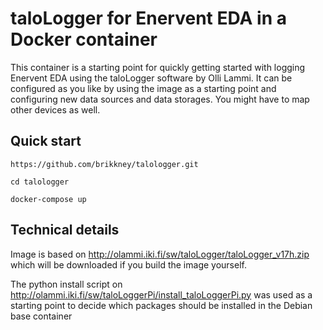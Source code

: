 # taloLogger for Enervent EDA in a Docker container

This container is a starting point for quickly getting started with logging Enervent EDA using the taloLogger software by Olli Lammi. It can be configured as you like by using the image as a starting point and configuring new data sources and data storages. You might have to map other devices as well.

## Quick start

```
https://github.com/brikkney/talologger.git

cd talologger

docker-compose up
```

## Technical details

Image is based on http://olammi.iki.fi/sw/taloLogger/taloLogger_v17h.zip which will be downloaded if you build the image yourself.

The python install script on http://olammi.iki.fi/sw/taloLoggerPi/install_taloLoggerPi.py was used as a starting point to decide which packages should be installed in the Debian base container
